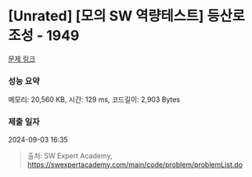 # [Unrated] [모의 SW 역량테스트] 등산로 조성 - 1949 

[문제 링크](https://swexpertacademy.com/main/code/problem/problemDetail.do?contestProbId=AV5PoOKKAPIDFAUq) 

### 성능 요약

메모리: 20,560 KB, 시간: 129 ms, 코드길이: 2,903 Bytes

### 제출 일자

2024-09-03 16:35



> 출처: SW Expert Academy, https://swexpertacademy.com/main/code/problem/problemList.do